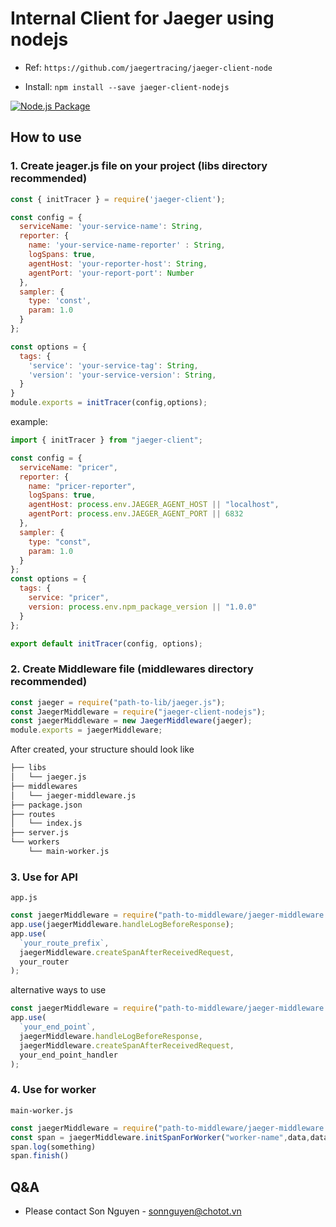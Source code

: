 # Internal Client for Jaeger using nodejs

- Ref: `https://github.com/jaegertracing/jaeger-client-node`

- Install:
  `npm install --save jaeger-client-nodejs`

[![Node.js Package](https://github.com/ChoTotOSS/jaeger-client-nodejs/actions/workflows/npm-publish.yml/badge.svg)](https://github.com/ChoTotOSS/jaeger-client-nodejs/actions/workflows/npm-publish.yml)

## How to use

### 1. Create jeager.js file on your project (libs directory recommended)

```javascript
const { initTracer } = require('jaeger-client');

const config = {
  serviceName: 'your-service-name': String,
  reporter: {
    name: 'your-service-name-reporter' : String,
    logSpans: true,
    agentHost: 'your-reporter-host': String,
    agentPort: 'your-report-port': Number
  },
  sampler: {
    type: 'const',
    param: 1.0
  }
};

const options = {
  tags: {
    'service': 'your-service-tag': String,
    'version': 'your-service-version': String,
  }
}
module.exports = initTracer(config,options);
```

example:

```javascript
import { initTracer } from "jaeger-client";

const config = {
  serviceName: "pricer",
  reporter: {
    name: "pricer-reporter",
    logSpans: true,
    agentHost: process.env.JAEGER_AGENT_HOST || "localhost",
    agentPort: process.env.JAEGER_AGENT_PORT || 6832
  },
  sampler: {
    type: "const",
    param: 1.0
  }
};
const options = {
  tags: {
    service: "pricer",
    version: process.env.npm_package_version || "1.0.0"
  }
};

export default initTracer(config, options);
```

### 2. Create Middleware file (middlewares directory recommended)

```javascript
const jaeger = require("path-to-lib/jaeger.js");
const JaegerMiddleware = require("jaeger-client-nodejs");
const jaegerMiddleware = new JaegerMiddleware(jaeger);
module.exports = jaegerMiddleware;
```

After created, your structure should look like

```bash
├── libs
│   └── jaeger.js
├── middlewares
│   └── jaeger-middleware.js
├── package.json
├── routes
│   └── index.js
├── server.js
└── workers
    └── main-worker.js
```

### 3. Use for API

`app.js`

```javascript
const jaegerMiddleware = require("path-to-middleware/jaeger-middleware.js");
app.use(jaegerMiddleware.handleLogBeforeResponse);
app.use(
  `your_route_prefix`,
  jaegerMiddleware.createSpanAfterReceivedRequest,
  your_router
);
```

alternative ways to use

```javascript
const jaegerMiddleware = require("path-to-middleware/jaeger-middleware.js");
app.use(
  `your_end_point`,
  jaegerMiddleware.handleLogBeforeResponse,
  jaegerMiddleware.createSpanAfterReceivedRequest,
  your_end_point_handler
);
```

### 4. Use for worker

`main-worker.js`

```javascript
const jaegerMiddleware = require("path-to-middleware/jaeger-middleware.js");
const span = jaegerMiddleware.initSpanForWorker("worker-name",data,data.headers);
span.log(something)
span.finish()
```

## Q&A

- Please contact Son Nguyen - sonnguyen@chotot.vn
